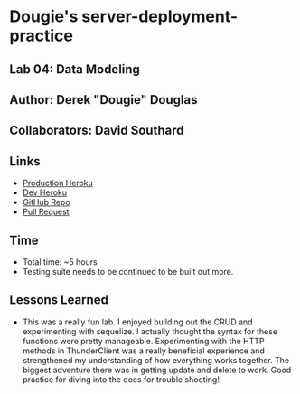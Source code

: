 # Dougie's server-deployment-practice

## Lab 04: Data Modeling

## Author: Derek "Dougie" Douglas

## Collaborators: David Southard

## Links

- [Production Heroku](https://dougie-server-deploy-prod.herokuapp.com/)
- [Dev Heroku](https://dougie-server-deploy-dev.herokuapp.com/)
- [GitHub Repo](https://github.com/derekjdoug/server-deployment-practice)
- [Pull Request](https://github.com/derekjdoug/server-deployment-practice/pull/3)

## Time

- Total time: ~5 hours
- Testing suite needs to be continued to be built out more.

## Lessons Learned

- This was a really fun lab. I enjoyed building out the CRUD and experimenting with sequelize. I actually thought the syntax for these functions were pretty manageable. Experimenting with the HTTP methods in ThunderClient was a really beneficial experience and strengthened my understanding of how everything works together. The biggest adventure there was in getting update and delete to work. Good practice for diving into the docs for trouble shooting!
